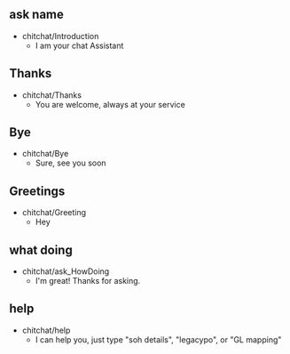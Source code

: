 ## ask name
* chitchat/Introduction
  -  I am your chat Assistant

## Thanks
* chitchat/Thanks
  - You are welcome, always at your service

## Bye
* chitchat/Bye
   - Sure, see you soon

## Greetings
* chitchat/Greeting
    - Hey

## what doing
* chitchat/ask_HowDoing
    - I'm great! Thanks for asking.

## help
* chitchat/help
    - I can help you, just type "soh details", "legacypo", or "GL mapping"


